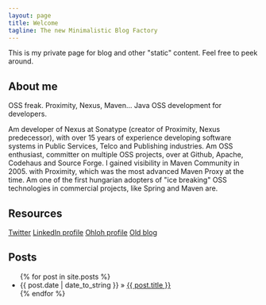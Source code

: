 ```yaml
---
layout: page
title: Welcome
tagline: The new Minimalistic Blog Factory
---
```


This is my private page for blog and other "static" content. Feel free to peek around.

## About me

OSS freak. Proximity, Nexus, Maven... Java OSS development for developers.

Am developer of Nexus at Sonatype (creator of Proximity, Nexus predecessor), with over 15 years of experience developing software systems in Public Services, Telco and Publishing industries. Am OSS enthusiast, committer on multiple OSS projects, over at Github, Apache, Codehaus and Source Forge. I gained visibility in Maven Community in 2005. with Proximity, which was the most advanced Maven Proxy at the time. Am one of the first hungarian adopters of "ice breaking" OSS technologies in commercial projects, like Spring and Maven are.

## Resources

[Twitter](https://twitter.com/cstamas)
[LinkedIn profile](http://www.linkedin.com/in/cservenak)
[Ohloh profile](https://www.ohloh.net/accounts/cstamas)
[Old blog](http://blogs.cservenak.com/)

## Posts

<ul class="posts">
  {% for post in site.posts %}
    <li><span>{{ post.date | date_to_string }}</span> &raquo; <a href="{{ BASE_PATH }}{{ post.url }}">{{ post.title }}</a></li>
  {% endfor %}
</ul>

